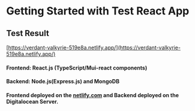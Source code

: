 # Getting Started with Test React App

## Test Result


[https://verdant-valkyrie-519e8a.netlify.app/](https://verdant-valkyrie-519e8a.netlify.app/)

#### Frontend: React.js (TypeScript/Mui-react components)
#### Backend: Node.js(Express.js) and MongoDB

#### Frontend deployed on the [netlify.com](netlify.com) and Backend deployed on the Digitalocean Server.
